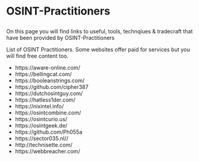 # <p>OSINT-Practitioners</p>

<p>On this page you will find links to useful, tools, technqiues & tradecraft that have been provided by OSINT-Practitioners</p> 
<p>List of OSINT Practitioners. Some websites offer paid for services but you will find free content too.</p>
<ul>
  <li>https://aware-online.com/</li>
  <li>https://bellingcat.com/</li>
  <li>https://booleanstrings.com/</li>
  <li>https://github.com/cipher387</li>
  <li>https://dutchosintguy.com/</li>
  <li>https://hatless1der.com/</li>
  <li>https://nixintel.info/</li>
  <li>https://osintcombine.com/</li>
  <li>https://osintcurio.us/</li>
  <li>https://osintgeek.de/</li>
  <li>https://github.com/Ph055a</li>
  <li>https://sector035.nl//</li>
  <li>http://technisette.com/</li>
  <li>https://webbreacher.com/</li>
</ul>



